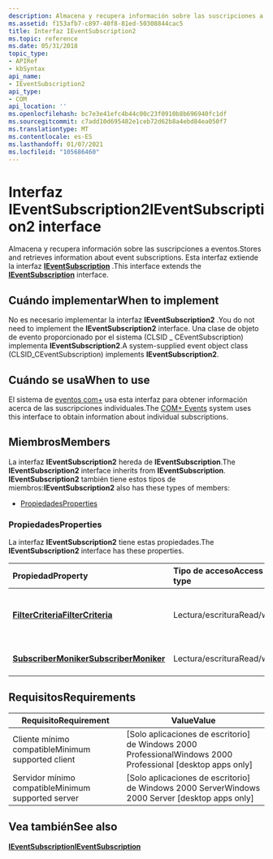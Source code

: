 ```yaml
---
description: Almacena y recupera información sobre las suscripciones a eventos. Esta interfaz extiende la interfaz IEventSubscription.
ms.assetid: f153afb7-c897-40f8-81ed-50308844cac5
title: Interfaz IEventSubscription2
ms.topic: reference
ms.date: 05/31/2018
topic_type:
- APIRef
- kbSyntax
api_name:
- IEventSubscription2
api_type:
- COM
api_location: ''
ms.openlocfilehash: bc7e3e41efc4b44c00c23f0910b8b696940fc1df
ms.sourcegitcommit: c7add10d695482e1ceb72d62b8a4ebd84ea050f7
ms.translationtype: MT
ms.contentlocale: es-ES
ms.lasthandoff: 01/07/2021
ms.locfileid: "105686460"
---
```

# <a name="ieventsubscription2-interface"></a><span data-ttu-id="876b3-104">Interfaz IEventSubscription2</span><span class="sxs-lookup"><span data-stu-id="876b3-104">IEventSubscription2 interface</span></span>

<span data-ttu-id="876b3-105">Almacena y recupera información sobre las suscripciones a eventos.</span><span class="sxs-lookup"><span data-stu-id="876b3-105">Stores and retrieves information about event subscriptions.</span></span> <span data-ttu-id="876b3-106">Esta interfaz extiende la interfaz [**IEventSubscription**](/windows/desktop/api/EventSys/nn-eventsys-ieventsubscription) .</span><span class="sxs-lookup"><span data-stu-id="876b3-106">This interface extends the [**IEventSubscription**](/windows/desktop/api/EventSys/nn-eventsys-ieventsubscription) interface.</span></span>

## <a name="when-to-implement"></a><span data-ttu-id="876b3-107">Cuándo implementar</span><span class="sxs-lookup"><span data-stu-id="876b3-107">When to implement</span></span>

<span data-ttu-id="876b3-108">No es necesario implementar la interfaz **IEventSubscription2** .</span><span class="sxs-lookup"><span data-stu-id="876b3-108">You do not need to implement the **IEventSubscription2** interface.</span></span> <span data-ttu-id="876b3-109">Una clase de objeto de evento proporcionado por el sistema (CLSID \_ CEventSubscription) implementa **IEventSubscription2**.</span><span class="sxs-lookup"><span data-stu-id="876b3-109">A system-supplied event object class (CLSID\_CEventSubscription) implements **IEventSubscription2**.</span></span>

## <a name="when-to-use"></a><span data-ttu-id="876b3-110">Cuándo se usa</span><span class="sxs-lookup"><span data-stu-id="876b3-110">When to use</span></span>

<span data-ttu-id="876b3-111">El sistema de [eventos com+](com--events.md) usa esta interfaz para obtener información acerca de las suscripciones individuales.</span><span class="sxs-lookup"><span data-stu-id="876b3-111">The [COM+ Events](com--events.md) system uses this interface to obtain information about individual subscriptions.</span></span>

## <a name="members"></a><span data-ttu-id="876b3-112">Miembros</span><span class="sxs-lookup"><span data-stu-id="876b3-112">Members</span></span>

<span data-ttu-id="876b3-113">La interfaz **IEventSubscription2** hereda de **IEventSubscription**.</span><span class="sxs-lookup"><span data-stu-id="876b3-113">The **IEventSubscription2** interface inherits from **IEventSubscription**.</span></span> <span data-ttu-id="876b3-114">**IEventSubscription2** también tiene estos tipos de miembros:</span><span class="sxs-lookup"><span data-stu-id="876b3-114">**IEventSubscription2** also has these types of members:</span></span>

-   [<span data-ttu-id="876b3-115">Propiedades</span><span class="sxs-lookup"><span data-stu-id="876b3-115">Properties</span></span>](#properties)

### <a name="properties"></a><span data-ttu-id="876b3-116">Propiedades</span><span class="sxs-lookup"><span data-stu-id="876b3-116">Properties</span></span>

<span data-ttu-id="876b3-117">La interfaz **IEventSubscription2** tiene estas propiedades.</span><span class="sxs-lookup"><span data-stu-id="876b3-117">The **IEventSubscription2** interface has these properties.</span></span>



| <span data-ttu-id="876b3-118">Propiedad</span><span class="sxs-lookup"><span data-stu-id="876b3-118">Property</span></span>                                                                      | <span data-ttu-id="876b3-119">Tipo de acceso</span><span class="sxs-lookup"><span data-stu-id="876b3-119">Access type</span></span>           | <span data-ttu-id="876b3-120">Descripción</span><span class="sxs-lookup"><span data-stu-id="876b3-120">Description</span></span>                                                |
|:------------------------------------------------------------------------------|:----------------------|:-----------------------------------------------------------|
| [<span data-ttu-id="876b3-121">**FilterCriteria**</span><span class="sxs-lookup"><span data-stu-id="876b3-121">**FilterCriteria**</span></span>](ieventsubscription2-filtercriteria.md)<br/>       | <span data-ttu-id="876b3-122">Lectura/escritura</span><span class="sxs-lookup"><span data-stu-id="876b3-122">Read/write</span></span><br/> | <span data-ttu-id="876b3-123">Los criterios de filtro que rigen la suscripción.</span><span class="sxs-lookup"><span data-stu-id="876b3-123">The filter criteria governing the subscription.</span></span><br/> |
| [<span data-ttu-id="876b3-124">**SubscriberMoniker**</span><span class="sxs-lookup"><span data-stu-id="876b3-124">**SubscriberMoniker**</span></span>](ieventsubscription2-subscribermoniker.md)<br/> | <span data-ttu-id="876b3-125">Lectura/escritura</span><span class="sxs-lookup"><span data-stu-id="876b3-125">Read/write</span></span><br/> | <span data-ttu-id="876b3-126">Moniker del suscriptor.</span><span class="sxs-lookup"><span data-stu-id="876b3-126">The subscriber's moniker.</span></span><br/>                       |



 

## <a name="requirements"></a><span data-ttu-id="876b3-127">Requisitos</span><span class="sxs-lookup"><span data-stu-id="876b3-127">Requirements</span></span>



| <span data-ttu-id="876b3-128">Requisito</span><span class="sxs-lookup"><span data-stu-id="876b3-128">Requirement</span></span> | <span data-ttu-id="876b3-129">Value</span><span class="sxs-lookup"><span data-stu-id="876b3-129">Value</span></span> |
|-------------------------------------|------------------------------------------------------------|
| <span data-ttu-id="876b3-130">Cliente mínimo compatible</span><span class="sxs-lookup"><span data-stu-id="876b3-130">Minimum supported client</span></span><br/> | <span data-ttu-id="876b3-131">\[Solo aplicaciones de escritorio\] de Windows 2000 Professional</span><span class="sxs-lookup"><span data-stu-id="876b3-131">Windows 2000 Professional \[desktop apps only\]</span></span><br/> |
| <span data-ttu-id="876b3-132">Servidor mínimo compatible</span><span class="sxs-lookup"><span data-stu-id="876b3-132">Minimum supported server</span></span><br/> | <span data-ttu-id="876b3-133">\[Solo aplicaciones de escritorio\] de Windows 2000 Server</span><span class="sxs-lookup"><span data-stu-id="876b3-133">Windows 2000 Server \[desktop apps only\]</span></span><br/>       |



## <a name="see-also"></a><span data-ttu-id="876b3-134">Vea también</span><span class="sxs-lookup"><span data-stu-id="876b3-134">See also</span></span>

<dl> <dt>

[<span data-ttu-id="876b3-135">**IEventSubscription**</span><span class="sxs-lookup"><span data-stu-id="876b3-135">**IEventSubscription**</span></span>](/windows/desktop/api/EventSys/nn-eventsys-ieventsubscription)
</dt> </dl>

 

 




